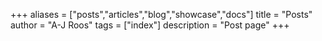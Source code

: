 +++
aliases = ["posts","articles","blog","showcase","docs"]
title = "Posts"
author = "A-J Roos"
tags = ["index"]
description = "Post page"
+++
